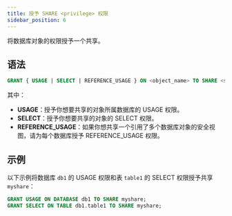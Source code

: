 ```yaml
---
title: 授予 SHARE <privilege> 权限
sidebar_position: 6
---
```


将数据库对象的权限授予一个共享。

## 语法

```sql
GRANT { USAGE | SELECT | REFERENCE_USAGE } ON <object_name> TO SHARE <share_name>;
```

其中：

- **USAGE**：授予你想要共享的对象所属数据库的 USAGE 权限。
- **SELECT**：授予你想要共享的对象的 SELECT 权限。
- **REFERENCE_USAGE**：如果你想共享一个引用了多个数据库对象的安全视图，请为每个数据库授予 REFERENCE_USAGE 权限。

## 示例

以下示例将数据库 `db1` 的 USAGE 权限和表 `table1` 的 SELECT 权限授予共享 `myshare`：

```sql
GRANT USAGE ON DATABASE db1 TO SHARE myshare;
GRANT SELECT ON TABLE db1.table1 TO SHARE myshare;
```